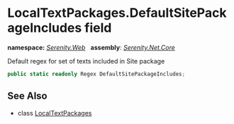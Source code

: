 # LocalTextPackages.DefaultSitePackageIncludes field
**namespace:** *[Serenity.Web](../../README.md#serenity.web-namespace)*   **assembly**: *[Serenity.Net.Core](../../README.md)*

Default regex for set of texts included in Site package

```csharp
public static readonly Regex DefaultSitePackageIncludes;
```

## See Also

* class [LocalTextPackages](../LocalTextPackages.md)